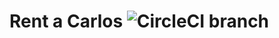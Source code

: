 # Rent a Carlos ![CircleCI branch](https://img.shields.io/circleci/project/github/cpanato/mattermost-plugin-rent-a-carlos/master.svg)
